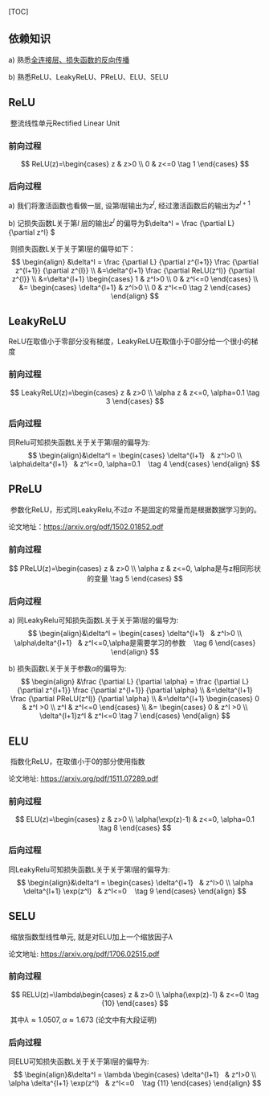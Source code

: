 

[TOC]

## 依赖知识

a) 熟悉[全连接层、损失函数的反向传播](0_1-全连接层、损失函数的反向传播.md)

b) 熟悉ReLU、LeakyReLU、PReLU、ELU、SELU



## ReLU

​          整流线性单元Rectified Linear Unit

### 前向过程

$$
ReLU(z)=\begin{cases}
z &  z>0 \\
0 & z<=0    \tag 1
\end{cases}
$$

### 后向过程

a) 我们将激活函数也看做一层, 设第$l$层输出为$z^l$, 经过激活函数后的输出为$z^{l+1}$

b) 记损失函数L关于第$l$ 层的输出$z^l$ 的偏导为$\delta^l = \frac {\partial L} {\partial z^l}  $ 

​        则损失函数L关于关于第l层的偏导如下：
$$
\begin{align}
&\delta^l = \frac {\partial L} {\partial z^{l+1}}   \frac {\partial z^{l+1}} {\partial z^{l}}  \\
&=\delta^{l+1} \frac {\partial ReLU(z^l)} {\partial z^{l}} \\
&=\delta^{l+1} \begin{cases}
1    & z^l>0 \\
0    & z^l<=0   
\end{cases} \\
&= \begin{cases}
\delta^{l+1}    & z^l>0 \\
0    & z^l<=0    \tag 2
\end{cases}
\end{align}
$$


## LeakyReLU

​           ReLU在取值小于零部分没有梯度，LeakyReLU在取值小于0部分给一个很小的梯度

### 前向过程

$$
LeakyReLU(z)=\begin{cases}
z &  z>0 \\
\alpha z & z<=0, \alpha=0.1    \tag 3
\end{cases}
$$

### 后向过程

同Relu可知损失函数L关于关于第l层的偏导为:
$$
\begin{align}&\delta^l = \begin{cases}
\delta^{l+1}    & z^l>0 \\
\alpha\delta^{l+1}    & z^l<=0, \alpha=0.1    \tag 4
\end{cases}
\end{align}
$$


## PReLU

​           参数化ReLU，形式同LeakyRelu,不过$\alpha$ 不是固定的常量而是根据数据学习到的。

论文地址：https://arxiv.org/pdf/1502.01852.pdf

### 前向过程

$$
PReLU(z)=\begin{cases}
z &  z>0 \\
\alpha z & z<=0, \alpha是与z相同形状的变量    \tag 5
\end{cases}
$$

### 后向过程

a) 同LeakyRelu可知损失函数L关于关于第l层的偏导为:
$$
\begin{align}&\delta^l = \begin{cases}
\delta^{l+1}    & z^l>0 \\
\alpha\delta^{l+1}    & z^l<=0,\alpha是需要学习的参数    \tag 6
\end{cases}
\end{align}
$$


b) 损失函数L关于关于参数$\alpha$的偏导为:
$$
\begin{align}
&\frac {\partial L} {\partial \alpha} = \frac {\partial L} {\partial z^{l+1}}   \frac {\partial z^{l+1}} {\partial \alpha} \\
&=\delta^{l+1} \frac {\partial PReLU(z^l)} {\partial \alpha} \\
&=\delta^{l+1} \begin{cases}
0  & z^l >0 \\
z^l & z^l<=0
\end{cases} \\
&= \begin{cases}
0  & z^l >0 \\
\delta^{l+1}z^l & z^l<=0  \tag 7
\end{cases} 
\end{align}
$$


## ELU

​           指数化ReLU，在取值小于0的部分使用指数

论文地址: https://arxiv.org/pdf/1511.07289.pdf

### 前向过程

$$
ELU(z)=\begin{cases}
z &  z>0 \\
\alpha(\exp(z)-1) & z<=0, \alpha=0.1    \tag 8
\end{cases}
$$

### 后向过程

同LeakyRelu可知损失函数L关于关于第l层的偏导为:
$$
\begin{align}&\delta^l = \begin{cases}
\delta^{l+1}    & z^l>0 \\
\alpha \delta^{l+1} \exp(z^l)    & z^l<=0    \tag 9
\end{cases}
\end{align}
$$

## SELU

​           缩放指数型线性单元, 就是对ELU加上一个缩放因子$\lambda$

论文地址: https://arxiv.org/pdf/1706.02515.pdf

### 前向过程

$$
RELU(z)=\lambda\begin{cases}
z &  z>0 \\
\alpha(\exp(z)-1) & z<=0    \tag {10}
\end{cases}
$$

​             其中$\lambda \approx 1.0507 , \alpha \approx  1.673$ (论文中有大段证明)

### 后向过程

同ELU可知损失函数L关于关于第l层的偏导为:
$$
\begin{align}&\delta^l = \lambda \begin{cases}
\delta^{l+1}    & z^l>0 \\
\alpha \delta^{l+1} \exp(z^l)    & z^l<=0    \tag {11}
\end{cases}
\end{align}
$$
